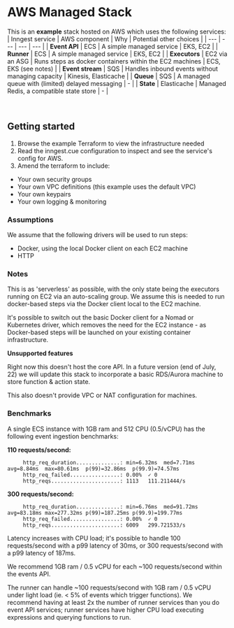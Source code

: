 # AWS Managed Stack

This is an **example** stack hosted on AWS which uses the following services:
| Inngest service  | AWS component | Why | Potential other choices |
| ---              | ---           | --- | --- |
| **Event API**    | ECS           | A simple managed service | EKS, EC2 |
| **Runner**       | ECS           | A simple managed service | EKS, EC2 |
| **Executors**    | EC2 via an ASG | Runs steps as docker containers within the EC2 machines | ECS, EKS (see notes) |
| **Event stream** | SQS           | Handles inbound events without managing capacity | Kinesis, Elasticache |
| **Queue**        | SQS           | A managed queue with (limited) delayed messaging | - |
| **State**        | Elasticache   | Managed Redis, a compatible state store | - |

<br />

## Getting started

1. Browse the example Terraform to view the infrastructure needed
2. Read the inngest.cue configuration to inspect and see the service's config
   for AWS.
3. Amend the terraform to include:
  - Your own security groups
  - Your own VPC definitions (this example uses the default VPC)
  - Your own keypairs
  - Your own logging & monitoring

### Assumptions

We assume that the following drivers will be used to run steps:

- Docker, using the local Docker client on each EC2 machine
- HTTP

### Notes

This is as 'serverless' as possible, with the only state being the executors
running on EC2 via an auto-scaling group.  We assume this is needed to run
docker-based steps via the Docker client local to the EC2 machine.

It's possible to switch out the basic Docker client for a Nomad or Kubernetes
driver, which removes the need for the EC2 instance - as Docker-based steps will
be launched on your existing container infrastructure.

**Unsupported features**

Right now this doesn't host the core API.  In a future version (end of July, 22)
we will update this stack to incorporate a basic RDS/Aurora machine to store
function & action state.

This also doesn't provide VPC or NAT configuration for machines.

### Benchmarks

A single ECS instance with 1GB ram and 512 CPU (0.5/vCPU) has the following event
ingestion benchmarks:

**110 requests/second:**

```
     http_req_duration..............: min=6.32ms  med=7.71ms  avg=8.84ms  max=80.61ms  p(99)=32.86ms  p(99.9)=74.57ms
     http_req_failed................: 0.00%  ✓ 0
     http_reqs......................: 1113   111.211444/s
```

**300 requests/second:**

```
     http_req_duration..............: min=6.76ms  med=91.72ms avg=83.18ms max=277.32ms p(99)=187.25ms p(99.9)=199.77ms
     http_req_failed................: 0.00%  ✓ 0
     http_reqs......................: 6009   299.721533/s
```

Latency increases with CPU load;  it's possible to handle 100 requests/second with a p99 latency of 30ms,
or 300 requests/second with a p99 latency of 187ms.

We recommend 1GB ram / 0.5 vCPU for each ~100 requests/second within the events API.

The runner can handle ~100 requests/second with 1GB ram / 0.5 vCPU under light load (ie. < 5% of events
which trigger functions).  We recommend having at least 2x the number of runner services than you do
event API services;  runner services have higher CPU load executing expressions and querying functions
to run.
